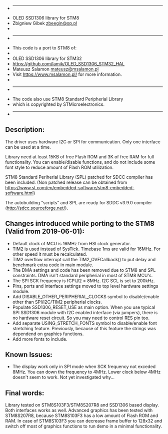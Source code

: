 * -------------------------------------------------------------------
* OLED SSD1306 library for STM8
* Zbigniew Gibek <zbeegin@op.pl>
*
* ---
* This code is a port to STM8 of:
*
*   OLED SSD1306 library for STM32
*   https://github.com/lamik/OLED_SSD1306_STM32_HAL
*   Mateusz Salamon <mateusz@msalamon.pl>
*   Visit https://www.msalamon.pl/ for more information.
*
* ---
* The code also use STM8 Standard Peripherial Library
* which is copyrighted by STMicroelectronics.
* -------------------------------------------------------------------


Description:
------------
  The driver uses hardware I2C or SPI for communication. Only one
  interface can be used at a time.

  Library need at least 15KB of free Flash ROM and 3K of free RAM for
  full functionality. You can enable/disable functions, and do not
  include some font style to reduce amount of Flash ROM utilization.

  STM8 Standard Periherial Library (SPL) patched for SDCC compiler has
  been included. (Non patched release can be obtained from
  https://www.st.com/en/embedded-software/stm8-embedded-software.html)

  The autobuilding "scripts" and SPL are ready for SDDC v3.9.0
  compiler (http://sdcc.sourceforge.net/).


Changes introduced while porting to the STM8 (Valid from 2019-06-01):
---------------------------------------------------------------------
- Default clock of MCU is 16MHz from HSI clock generator.
- TIM2 is used instead of SysTick. Timebase 1ms are valid for 16MHz.
  For other speed it must be recalculated.
- TIM2 overflow interrupt call the TIM2_OVFCallback() to put delay
  and benchmark extra code in main module.
- The DMA settings and code has been removed due to STM8 and SPL
  constraints. DMA isn't standard peripherial in most of STM8 MCU's.
- The SPI SCK frequency is fCPU/2 = 8MHz. I2C SCL is set to 200kHz.
- Pins, ports and interface settings moved to top level hardware
  settings module.
- Add DISABLE_OTHER_PERIPHERIAL_CLOCKS symbol to disable/enable other
  than SPI/I2C/TIM2 peripherial clocks.
- Populate SSD1306_RESET_USE as main option. When you use typical SPI
  SSD1306 module with I2C enabled interface (via jumpers), there is
  no hardware reset circuit. So you may need to control RES pin too.
- Add separate USING_STRETCH_FONTS symbol to disable/enable font
  stretching feature. Previously, because of this feature the strings
  was dependend on graphics functions.
- Add more fonts to include.


Known Issues:
-------------
- The display work only in SPI mode when SCK frequency not exceded
  8MHz. You can down the frequency to 4MHz. Lower clock below 4MHz
  doesn't seem to work. Not yet investigated why...


Final words:
------------
  Library tested on STM8S103F3/STM8S207R8 and SSD1306 based display.
  Both interfaces works as well. Advanced graphics has been tested
  with STM8S207R8, because STM8S103F3 has a low amount of Flash ROM
  and RAM.
  In case of STM8S103F3 you can decrease frame buffer to 128x32 and
  switch off most of graphics functions to run demo in a minimal
  functionality.
